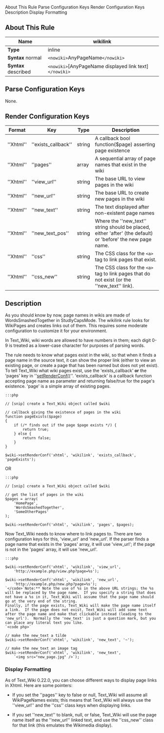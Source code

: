  About This Rule Parse Configuration Keys Render Configuration Keys Description Display Formatting
##  About This Rule

 | **Name**             | wikilink                                               | 
 | --------             | --------                                               | 
 | **Type**             | inline                                                 | 
 | **Syntax** normal    | `<nowiki>`AnyPageName`</nowiki>`                       | 
 | **Syntax** described | `<nowiki>`[AnyPageName displayed link text]`</nowiki>` | 

##  Parse Configuration Keys

None.

##  Render Configuration Keys

 | **Format** | **Key**             | **Type** | **Description**                                                                                             | 
 | ---------- | -------             | -------- | ---------------                                                                                             | 
 | ''Xhtml''  | ''exists_callback'' | string   | A callback bool function($page) asserting page existence                                                    | 
 | ''Xhtml''  | ''pages''           | array    | A sequential array of page names that exist in the wiki                                                     | 
 | ''Xhtml''  | ''view_url''        | string   | The base URL to view pages in the wiki                                                                      | 
 | ''Xhtml''  | ''new_url''         | string   | The base URL to create new pages in the wiki                                                                | 
 | ''Xhtml''  | ''new_text''        | string   | The text displayed after non-existent page names                                                            | 
 | ''Xhtml''  | ''new_text_pos''    | string   | Where the ''new_text'' string should be placed, either 'after' (the default) or 'before' the new page name. | 
 | ''Xhtml''  | ''css''             | string   | The CSS class for the `<a>` tag to link pages that exist.                                                     | 
 | ''Xhtml''  | ''css_new''         | string   | The CSS class for the `<a>` tag to link pages that do not exist (or the ''new_text'' link).                   | 

##  Description

As you should know by now, page names in wikis are made of WordsSmashedTogether in StudlyCapsMode.  The wikilink rule looks for WikiPages and creates links out of them.  This requires some moderate configuration to customize it for your environment.

In Text_Wiki, wiki words are allowed to have numbers in them; each digit 0-9 is treated as a lower-case character for purposes of parsing words.

The rule needs to know what pages exist in the wiki, so that when it finds a page name in the source text, it can show the proper link (either to view an existing page, or create a page that has been named but does not yet exist).  To tell Text_Wiki what wiki pages exist, use the 'exists_callback' **or** the 'pages' key in ''[setRenderConf()](MethodSetRenderConf)''.
'exists_callback' is a callback function accepting page name as parameter and returning false/true for the page's existence.
'page' is a simple array of existing pages.

	:::php
	
	// [snip] create a Text_Wiki object called $wiki
	
	// callback giving the existence of pages in the wiki
	function pageExists($page)
	{
	    if (/* finds out if the page $page exists */) {
	        return true;
	    } else {
	        return false;
	    }
	}
	
	$wiki->setRenderConf('xhtml', 'wikilink', 'exists_callback', 'pageExists');

OR

	:::php
	
	// [snip] create a Text_Wiki object called $wiki
	
	// get the list of pages in the wiki
	$pages = array(
	    'HomePage',
	    'WordsSmashedTogether',
	    'SomeOtherPages'
	);
	
	$wiki->setRenderConf('xhtml', 'wikilink', 'pages', $pages);

Now Text_Wiki needs to know where to link pages to.  There are two configuration keys for this, 'view_url' and 'new_url'.  If the parser finds a page name that exists in the 'pages' array, it will use 'view_url'; if the page is not in the 'pages' array, it will use 'new_url'.

	:::php
	
	$wiki->setRenderConf('xhtml', 'wikilink', 'view_url',
	    'http://example.php/view.php?page=%s');
	    
	$wiki->setRenderConf('xhtml', 'wikilink', 'new_url',
	    'http://example.php/new.php?page=%s');
	`</code>`Note:** Note the use of %s in the above URL strings; the %s will be replaced by the page name.  If you specify a string that does not have a %s in it, Text_Wiki will assume that the page name should go at the very end of the string.
	Finally, if the page exists, Text_Wiki will make the page name itself a link.  If the page does not exist, Text_Wiki will add some text after the page name and make that clickable instead (leading to the 'new_url').  Normally the 'new_text' is just a question mark, but you can place any literal text you like.
	`<code php>`
	
	// make the new_text a tilde
	$wiki->setRenderConf('xhtml', 'wikilink', 'new_text', '~');
	
	// make the new_text an image tag
	$wiki->setRenderConf('xhtml', 'wikilink', 'new_text',
	    `<img src="new_page.jpg" />`);

###  Display Formatting

As of Text_Wiki 0.22.0, you can choose different ways to display page links in Xhtml.  Here are some pointers:


*  If you set the ''pages'' key to false or null, Text_Wiki will assume all WikiPageNames exists; this means that Text_Wiki will always use the ''view_url'' and the ''css'' class keys when displaying links.

*  If you set ''new_text'' to blank, null, or false, Text_Wiki will use the page name itself as the ''new_url'' linked text, and use the ''css_new'' class for that link (this emulates the Wikimedia display).
